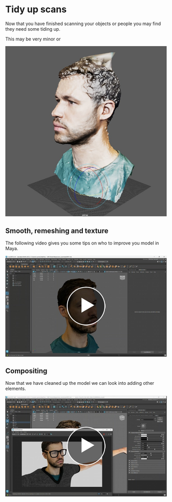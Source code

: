# Tidy up scans

Now that you have finished scanning your objects or people you may find they need some tiding up.

This may be very minor or 

![Original image](images/original.jpg)

## Smooth, remeshing and texture

The following video gives you some tips on who to improve you model in Maya.

[<img src="images/refining_video.jpg">](https://uwe.cloud.panopto.eu/Panopto/Pages/Viewer.aspx?id=363e9505-46ce-4527-b35f-b34700eb49e0)

## Compositing

Now that we have cleaned up the model we can look into adding other elements.

[<img src="images/compositing_video.jpg">](https://uwe.cloud.panopto.eu/Panopto/Pages/Viewer.aspx?id=83294299-c7fe-43c6-a99c-b34700f600ab)

